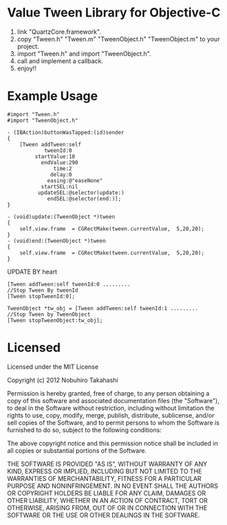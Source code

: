 Value Tween Library for Objective-C
=======

1. link "QuartzCore.framework".
2. copy "Tween.h" "Tween.m" "TweenObject.h" "TweenObject.m" to your project.
3. import "Tween.h" and import "TweenObject.h".
4. call and implement a callback.
5. enjoy!!


Example Usage
=============

```objc
#import "Tween.h"
#import "TweenObject.h"

- (IBAction)buttonWasTapped:(id)sender
{
    [Tween addTween:self
            tweenId:0
         startValue:10
           endValue:290
               time:2
              delay:0
             easing:@"easeNone"
           startSEL:nil
          updateSEL:@selector(update:)
             endSEL:@selector(end:)];
}

- (void)update:(TweenObject *)tween
{
    self.view.frame  = CGRectMake(tween.currentValue,  5,20,20);
}
- (void)end:(TweenObject *)tween
{
    self.view.frame  = CGRectMake(tween.currentValue,  5,20,20);
}
```

UPDATE BY heart

```objc
[Tween addTween:self tweenId:0 .........
//Stop Tween By tweenId
[Tween stopTweenId:0];

TweenObject *tw_obj = [Tween addTween:self tweenId:1 .........
//Stop Tween by TweenObject
[Tween stopTweenObject:tw_obj];
```

Licensed
=============

Licensed under the MIT License

Copyright (c) 2012 Nobuhiro Takahashi

Permission is hereby granted, free of charge, to any person obtaining a copy of
this software and associated documentation files (the "Software"), to deal in
the Software without restriction, including without limitation the rights to
use, copy, modify, merge, publish, distribute, sublicense, and/or sell copies of
the Software, and to permit persons to whom the Software is furnished to do so,
subject to the following conditions:

The above copyright notice and this permission notice shall be included in all
copies or substantial portions of the Software.

THE SOFTWARE IS PROVIDED "AS IS", WITHOUT WARRANTY OF ANY KIND, EXPRESS OR
IMPLIED, INCLUDING BUT NOT LIMITED TO THE WARRANTIES OF MERCHANTABILITY, FITNESS
FOR A PARTICULAR PURPOSE AND NONINFRINGEMENT. IN NO EVENT SHALL THE AUTHORS OR
COPYRIGHT HOLDERS BE LIABLE FOR ANY CLAIM, DAMAGES OR OTHER LIABILITY, WHETHER
IN AN ACTION OF CONTRACT, TORT OR OTHERWISE, ARISING FROM, OUT OF OR IN
CONNECTION WITH THE SOFTWARE OR THE USE OR OTHER DEALINGS IN THE SOFTWARE.
